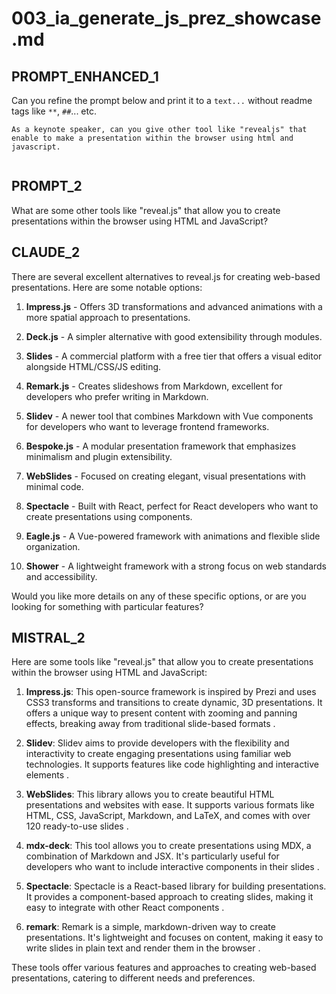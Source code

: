 # 003_ia_generate_js_prez_showcase.md

## PROMPT_ENHANCED_1

Can you refine the prompt below and print it to a ```text...``` without readme tags like `**`, `##`... etc.

```text
As a keynote speaker, can you give other tool like "revealjs" that enable to make a presentation within the browser using html and javascript.


```


## PROMPT_2

What are some other tools like "reveal.js" that allow you to create presentations within the browser using HTML and JavaScript?



## CLAUDE_2

There are several excellent alternatives to reveal.js for creating web-based presentations. Here are some notable options:

1. **Impress.js** - Offers 3D transformations and advanced animations with a more spatial approach to presentations.

2. **Deck.js** - A simpler alternative with good extensibility through modules.

3. **Slides** - A commercial platform with a free tier that offers a visual editor alongside HTML/CSS/JS editing.

4. **Remark.js** - Creates slideshows from Markdown, excellent for developers who prefer writing in Markdown.

5. **Slidev** - A newer tool that combines Markdown with Vue components for developers who want to leverage frontend frameworks.

6. **Bespoke.js** - A modular presentation framework that emphasizes minimalism and plugin extensibility.

7. **WebSlides** - Focused on creating elegant, visual presentations with minimal code.

8. **Spectacle** - Built with React, perfect for React developers who want to create presentations using components.

9. **Eagle.js** - A Vue-powered framework with animations and flexible slide organization.

10. **Shower** - A lightweight framework with a strong focus on web standards and accessibility.

Would you like more details on any of these specific options, or are you looking for something with particular features?


## MISTRAL_2

Here are some tools like "reveal.js" that allow you to create presentations within the browser using HTML and JavaScript:

1. **Impress.js**: This open-source framework is inspired by Prezi and uses CSS3 transforms and transitions to create dynamic, 3D presentations. It offers a unique way to present content with zooming and panning effects, breaking away from traditional slide-based formats .

2. **Slidev**: Slidev aims to provide developers with the flexibility and interactivity to create engaging presentations using familiar web technologies. It supports features like code highlighting and interactive elements .

3. **WebSlides**: This library allows you to create beautiful HTML presentations and websites with ease. It supports various formats like HTML, CSS, JavaScript, Markdown, and LaTeX, and comes with over 120 ready-to-use slides .

4. **mdx-deck**: This tool allows you to create presentations using MDX, a combination of Markdown and JSX. It's particularly useful for developers who want to include interactive components in their slides .

5. **Spectacle**: Spectacle is a React-based library for building presentations. It provides a component-based approach to creating slides, making it easy to integrate with other React components .

6. **remark**: Remark is a simple, markdown-driven way to create presentations. It's lightweight and focuses on content, making it easy to write slides in plain text and render them in the browser .

These tools offer various features and approaches to creating web-based presentations, catering to different needs and preferences.

